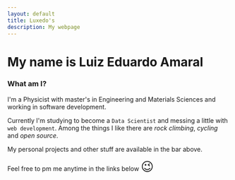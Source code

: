```yaml
---
layout: default
title: Luxedo's
description: My webpage
---
```

# My name is Luiz Eduardo Amaral
### What am I?
I'm a Physicist with master's in Engineering and Materials Sciences and working in software development.

Currently I'm studying to become a `Data Scientist` and messing a little with `web development`.
Among the things I like there are *rock climbing*, *cycling* and *open source*.

My personal projects and other stuff are available in the bar above.

Feel free to pm me anytime in the links below <span style="font-size: 2em;">😉</span>
